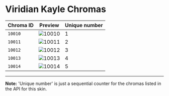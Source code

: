# Viridian Kayle Chromas

| Chroma ID | Preview | Unique number |
|---|---|---|
| `10010` | ![10010](https://raw.communitydragon.org/latest/plugins/rcp-be-lol-game-data/global/default/v1/champion-chroma-images/10/10010.png) | 1 |
| `10011` | ![10011](https://raw.communitydragon.org/latest/plugins/rcp-be-lol-game-data/global/default/v1/champion-chroma-images/10/10011.png) | 2 |
| `10012` | ![10012](https://raw.communitydragon.org/latest/plugins/rcp-be-lol-game-data/global/default/v1/champion-chroma-images/10/10012.png) | 3 |
| `10013` | ![10013](https://raw.communitydragon.org/latest/plugins/rcp-be-lol-game-data/global/default/v1/champion-chroma-images/10/10013.png) | 4 |
| `10014` | ![10014](https://raw.communitydragon.org/latest/plugins/rcp-be-lol-game-data/global/default/v1/champion-chroma-images/10/10014.png) | 5 |

---

**Note:** 'Unique number' is just a sequential counter for the chromas listed in the API for this skin.